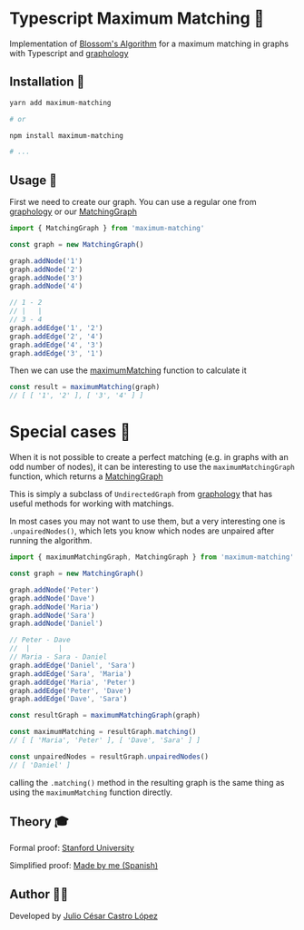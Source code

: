 # Typescript Maximum Matching 📘

Implementation of [Blossom's Algorithm](https://en.wikipedia.org/wiki/Blossom_algorithm) for a maximum matching in graphs with Typescript and [graphology](https://github.com/graphology/graphology)

## Installation 💾

```bash
yarn add maximum-matching

# or

npm install maximum-matching

# ...
```

## Usage 🔬

First we need to create our graph. You can use a regular one from [graphology](https://graphology.github.io/) or our [MatchingGraph](./src/matchings/algorithm/MatchingGraph.ts)

```ts
import { MatchingGraph } from 'maximum-matching'

const graph = new MatchingGraph()

graph.addNode('1')
graph.addNode('2')
graph.addNode('3')
graph.addNode('4')

// 1 - 2
// |   |
// 3 - 4
graph.addEdge('1', '2')
graph.addEdge('2', '4')
graph.addEdge('4', '3')
graph.addEdge('3', '1')
```

Then we can use the [maximumMatching](./src/matchings/algorithm/maximumMatching.ts) function to calculate it

```ts
const result = maximumMatching(graph)
// [ [ '1', '2' ], [ '3', '4' ] ]
```

# Special cases 🧐

When it is not possible to create a perfect matching (e.g. in graphs with an odd number of nodes), it can be interesting to use the `maximumMatchingGraph` function, which returns a [MatchingGraph](./src/matchings/algorithm/MatchingGraph.ts)

This is simply a subclass of `UndirectedGraph` from [graphology](https://github.com/graphology/graphology) that has useful methods for working with matchings.

In most cases you may not want to use them, but a very interesting one is `.unpairedNodes()`, which lets you know which nodes are unpaired after running the algorithm.

```ts
import { maximumMatchingGraph, MatchingGraph } from 'maximum-matching'

const graph = new MatchingGraph()

graph.addNode('Peter')
graph.addNode('Dave')
graph.addNode('Maria')
graph.addNode('Sara')
graph.addNode('Daniel')

// Peter - Dave
//  |       |
// Maria - Sara - Daniel
graph.addEdge('Daniel', 'Sara')
graph.addEdge('Sara', 'Maria')
graph.addEdge('Maria', 'Peter')
graph.addEdge('Peter', 'Dave')
graph.addEdge('Dave', 'Sara')

const resultGraph = maximumMatchingGraph(graph)

const maximumMatching = resultGraph.matching()
// [ [ 'Maria', 'Peter' ], [ 'Dave', 'Sara' ] ]

const unpairedNodes = resultGraph.unpairedNodes()
// [ 'Daniel' ]
```

calling the `.matching()` method in the resulting graph is the same thing as using the `maximumMatching` function directly.

## Theory 🎓

Formal proof: [Stanford University](https://stanford.edu/~rezab/classes/cme323/S16/projects_reports/shoemaker_vare.pdf)

Simplified proof: [Made by me (Spanish)](./docs/Simplified%20Proof%20by%20Julio%20Castro.pdf)

## Author 🧑‍🔬

Developed by [Julio César Castro López](https://linkedin.com/in/julio-cesar-castro-lopez-b759491b0)
